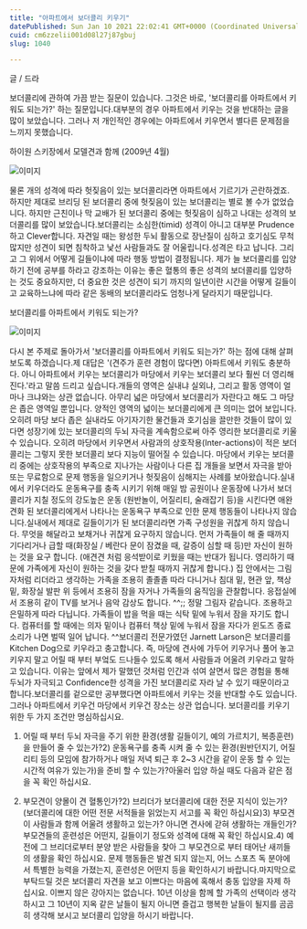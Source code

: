 ```yaml
---
title: "아파트에서 보더콜리 키우기"
datePublished: Sun Jan 10 2021 22:02:41 GMT+0000 (Coordinated Universal Time)
cuid: cm6zzelii001d08l27j87gbuj
slug: 1040

---
```



글 / 드라

보더콜리에 관하여 가끔 받는 질문이 있습니다. 그것은 바로, '보더콜리를 아파트에서 키워도 되는가?' 하는 질문입니다.대부분의 경우 아파트에서 키우는 것을 반대하는 글을 많이 보았습니다. 그러나 저 개인적인 경우에는 아파트에서 키우면서 별다른 문제점을 느끼지 못했습니다.

하이원 스키장에서 모델견과 함께 (2009년 4월)

![이미지](https://cdn.hashnode.com/res/hashnode/image/upload/v1739248084628/b9488675-a029-410a-b65a-ff9cb8faa406.jpeg)

물론 개의 성격에 따라 헛짖음이 있는 보더콜리라면 아파트에서 기르기가 곤란하겠죠. 하지만 제대로 브리딩 된 보더콜리 중에 헛짖음이 있는 보더콜리는 별로 볼 수가 없었습니다. 하지만 근친이나 막 교배가 된 보더콜리 중에는 헛짖음이 심하고 나대는 성격의 보더콜리를 많이 보았습니다.보더콜리는 소심한(timid) 성격이 아니고 대부분 Prudence하고 Clever합니다. 자견일 때는 왕성한 두뇌 활동으로 장난질이 심하고 호기심도 무척 많지만 성견이 되면 침착하고 낯선 사람들과도 잘 어울립니다.성격은 타고 납니다. 그리고 그 위에서 어떻게 길들이냐에 따라 행동 방법이 결정됩니다. 제가 늘 보더콜리를 입양하기 전에 공부를 하라고 강조하는 이유는 좋은 혈통의 좋은 성격의 보더콜리를 입양하는 것도 중요하지만, 더 중요한 것은 성견이 되기 까지의 일년이란 시간을 어떻게 길들이고 교육하느냐에 따라 같은 동배의 보더콜리라도 엄청나게 달라지기 때문입니다.

보더콜리를 아파트에서 키워도 되는가?

![이미지](https://cdn.hashnode.com/res/hashnode/image/upload/v1739248086501/969b28aa-ca26-4fcf-9586-82d77926ec87.jpeg)

다시 본 주제로 돌아가서 '보더콜리를 아파트에서 키워도 되는가?' 하는 점에 대해 살펴 보도록 하겠습니다.제 대답은 '(견주가 훈련 경험이 많다면) 아파트에서 키워도 충분하다. 아니 아파트에서 키우는 보더콜리가 마당에서 키우는 보더콜리 보다 훨씬 더 영리해진다.'라고 말씀 드리고 싶습니다.개들의 영역은 실내냐 실외냐, 그리고 활동 영역이 얼마나 크냐와는 상관 없습니다. 아무리 넓은 마당에서 보더콜리가 자란다고 해도 그 마당은 좁은 영역일 뿐입니다. 양적인 영역의 넓이는 보더콜리에게 큰 의미는 없어 보입니다. 오히려 마당 보다 좁은 실내라도 아기자기한 물건들과 호기심을 끌만한 것들이 많이 있다면 성장기에 있는 보더콜리의 두뇌 자극을 계속함으로써 아주 영리한 보더콜리로 키울 수 있습니다. 오히려 마당에서 키우면서 사람과의 상호작용(Inter-actions)이 적은 보더콜리는 그렇지 못한 보더콜리 보다 지능이 떨어질 수 있습니다. 마당에서 키우는 보더콜리 중에는 상호작용의 부족으로 지나가는 사람이나 다른 집 개들을 보면서 자극을 받아 또는 무료함으로 문제 행동을 일으키거나 헛짖음이 심해지는 사례를 보아왔습니다.실내에서 키우더라도 운동욕구를 충족 시키기 위해 매일 밤 공원이나 운동장에 나가서 보더콜리가 지칠 정도의 강도높은 운동 (원반놀이, 어질리티, 술래잡기 등)을 시킨다면 애완견화 된 보더콜리에게서 나타나는 운동욕구 부족으로 인한 문제 행동들이 나타나지 않습니다.실내에서 제대로 길들이기가 된 보더콜리라면 가족 구성원을 귀찮게 하지 않습니다. 무엇을 해달라고 보채거나 귀찮게 요구하지 않습니다. 먼저 가족들이 해 줄 때까지 기다리거나 급할 때(화장실 / 베란다 문이 잠겼을 때, 갈증이 심할 때 등)만 자신이 원하는 것을 요구 합니다. (애견견 처럼 응석받이로 키웠을 때는 반대가 됩니다. 영리하기 때문에 가족에게 자신이 원하는 것을 갖다 받칠 때까지 귀찮게 합니다.) 집 안에서는 그림자처럼 리더라고 생각하는 가족을 조용히 졸졸졸 따라 다니거나 침대 밑, 현관 앞, 책상 밑, 화장실 발판 위 등에서 조용히 잠을 자거나 가족들의 움직임을 관찰합니다. 응접실에서 조용히 같이 TV를 보거나 음악 감상도 합니다. ^^;; 정말 그림자 같습니다. 조용하고 은밀하게 따라 다닙니다. 가족들이 밥을 먹을 때는 식탁 밑에 누워서 잠을 자기도 합니다. 컴퓨터를 할 때에는 의자 밑이나 컴퓨터 책상 밑에 누워서 잠을 자다가 윈도즈 종료 소리가 나면 벌떡 일어 납니다. ^^보더콜리 전문가였던 Jarnett Larson은 보더콜리를 Kitchen Dog으로 키우라고 충고합니다. 즉, 마당에 견사에 가두어 키우거나 풀어 놓고 키우지 말고 어릴 때 부터 부엌도 드나들수 있도록 해서 사람들과 어울려 키우라고 말하고 있습니다. 이유는 앞에서 제가 말했던 것처럼 인간과 섞여 살면서 많은 경험을 통해 두뇌가 자극되고 Confidence한 성격을 가진 보더콜리로 자라 날 수 있기 때문이라고 합니다.보더콜리를 겉으로만 공부했다면 아파트에서 키우는 것을 반대할 수도 있습니다. 그러나 아파트에서 키우건 마당에서 키우건 장소는 상관 업습니다. 보더콜리를 키우기 위한 두 가지 조건만 명심하십시요.

1) 어릴 때 부터 두뇌 자극을 주기 위한 환경(생활 길들이기, 예의 가르치기, 복종훈련)을 만들어 줄 수 있는가?2) 운동욕구를 충족 시켜 줄 수 있는 환경(원반던지기, 어질리티 등의 모임에 참가하거나 매일 저녁 퇴근 후 2~3 시간을 같이 운동 할 수 있는 시간적 여유가 있는가)을 준비 할 수 있는가?아울러 입양 하실 때도 다음과 같은 점을 꼭 확인 하십시요.

1) 부모견이 양몰이 견 혈통인가?2) 브리더가 보더콜리에 대한 전문 지식이 있는가? (보더콜리에 대한 어떤 전문 서적들을 읽었는지 서고를 꼭 확인 하십시요)3) 부모견이 사람들과 함께 어울려 생활하고 있는가? 아니면 견사에 갇혀 생활하는 개들인가? 부모견들의 훈련성은 어떤지, 길들이기 정도와 성격에 대해 꼭 확인 하십시요.4) 예전에 그 브리더로부터 분양 받은 사람들을 찾아 그 부모견으로 부터 태어난 새끼들의 생활을 확인 하십시요. 문제 행동들은 발견 되지 않는지, 어느 스포츠 독 분야에서 특별한 능력을 가졌는지, 훈련성은 어떤지 등을 확인하시기 바랍니다.마지막으로 부탁드릴 것은 보더콜리 자견을 보고 이쁘다는 마음에 혹해서 충동 입양을 자제 하십시요. 이쁘지 않은 강아지는 없습니다. 10년 이상을 함께 할 가족의 선택이라 생각하시고 그 10년이 지옥 같은 날들이 될지 아니면 즐겁고 행복한 날들이 될지를 곰곰히 생각해 보시고 보더콜리 입양을 하시기 바랍니다.